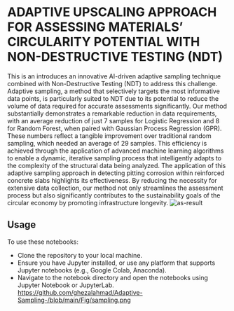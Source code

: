 # ADAPTIVE UPSCALING APPROACH FOR ASSESSING MATERIALS’ CIRCULARITY POTENTIAL WITH NON-DESTRUCTIVE TESTING (NDT)

This is an introduces an innovative AI-driven adaptive sampling technique combined with Non-Destructive Testing (NDT) to address this challenge. Adaptive sampling, a method that selectively targets the most informative data points, is particularly suited to NDT due to its potential to reduce the volume of data required for accurate assessments significantly. Our method substantially demonstrates a remarkable reduction in data requirements, with an average reduction of just 7 samples for Logistic Regression and 8 for Random Forest, when paired with Gaussian Process Regression (GPR). These numbers reflect a tangible improvement over traditional random sampling, which needed an average of 29 samples. This efficiency is achieved through the application of advanced machine learning algorithms to enable a dynamic, iterative sampling process that intelligently adapts to the complexity of the structural data being analyzed. The application of this adaptive sampling approach in detecting pitting corrosion within reinforced concrete slabs highlights its effectiveness. By reducing the necessity for extensive data collection, our method not only streamlines the assessment process but also significantly contributes to the sustainability goals of the circular economy by promoting infrastructure longevity. ![as-result](https://github.com/ghezalahmad/Adaptive-Sampling-/assets/1660323/940af0e1-b77f-411a-b00a-4639a762920c)

## Usage
To use these notebooks:

- Clone the repository to your local machine.
- Ensure you have Jupyter installed, or use any platform that supports Jupyter notebooks (e.g., Google Colab, Anaconda).
- Navigate to the notebook directory and open the notebooks using Jupyter Notebook or JupyterLab.
https://github.com/ghezalahmad/Adaptive-Sampling-/blob/main/Fig/sampling.png
